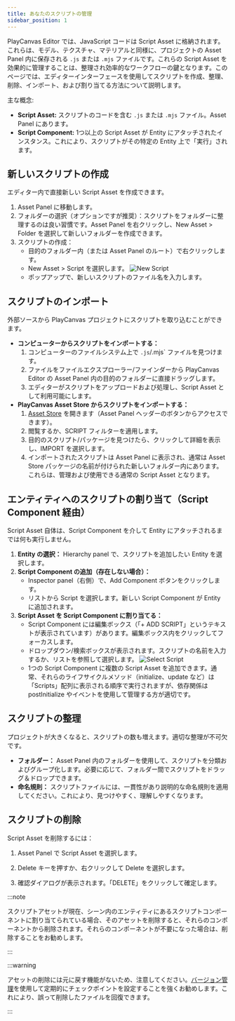 ```yaml
---
title: あなたのスクリプトの管理
sidebar_position: 1
---
```


PlayCanvas Editor では、JavaScript コードは Script Asset に格納されます。これらは、モデル、テクスチャ、マテリアルと同様に、プロジェクトの Asset Panel 内に保存される `.js` または `.mjs` ファイルです。これらの Script Asset を効果的に管理することは、整理され効率的なワークフローの鍵となります。このページでは、エディターインターフェースを使用してスクリプトを作成、整理、削除、インポート、および割り当てる方法について説明します。

主な概念:

* **Script Asset:** スクリプトのコードを含む `.js` または `.mjs` ファイル。Asset Panel にあります。
* **Script Component:** 1つ以上の Script Asset が Entity にアタッチされたインスタンス。これにより、スクリプトがその特定の Entity 上で「実行」されます。

## 新しいスクリプトの作成

エディター内で直接新しい Script Asset を作成できます。

1. Asset Panel に移動します。
2. フォルダーの選択（オプションですが推奨）：スクリプトをフォルダーに整理するのは良い習慣です。Asset Panel を右クリックし、New Asset > Folder を選択して新しいフォルダーを作成できます。
3. スクリプトの作成：
    * 目的のフォルダー内（または Asset Panel のルート）で右クリックします。
    * New Asset > Script を選択します。
    ![New Script](/img/user-manual/scripting/new-script.png)
    * ポップアップで、新しいスクリプトのファイル名を入力します。

## スクリプトのインポート

外部ソースから PlayCanvas プロジェクトにスクリプトを取り込むことができます。

* **コンピューターからスクリプトをインポートする：**
    1. コンピューターのファイルシステム上で `.js`/.mjs` ファイルを見つけます。
    2. ファイルをファイルエクスプローラー/ファインダーから PlayCanvas Editor の Asset Panel 内の目的のフォルダーに直接ドラッグします。
    3. エディターがスクリプトをアップロードおよび処理し、Script Asset として利用可能にします。
* **PlayCanvas Asset Store からスクリプトをインポートする：**
    1. [Asset Store](../../assets/asset-store/index.md) を開きます（Asset Panel ヘッダーのボタンからアクセスできます）。
    2. 閲覧するか、SCRIPT フィルターを適用します。
    3. 目的のスクリプト/パッケージを見つけたら、クリックして詳細を表示し、IMPORT を選択します。
    4. インポートされたスクリプトは Asset Panel に表示され、通常は Asset Store パッケージの名前が付けられた新しいフォルダー内にあります。これらは、管理および使用できる通常の Script Asset となります。

## エンティティへのスクリプトの割り当て（Script Component 経由）

Script Asset 自体は、Script Component を介して Entity にアタッチされるまでは何も実行しません。

1. **Entity の選択：** Hierarchy panel で、スクリプトを追加したい Entity を選択します。
2. **Script Component の追加（存在しない場合）：**
    * Inspector panel（右側）で、Add Component ボタンをクリックします。
    * リストから Script を選択します。新しい Script Component が Entity に追加されます。
3. **Script Asset を Script Component に割り当てる：**
    * Script Component には編集ボックス（「+ ADD SCRIPT」というテキストが表示されています）があります。編集ボックス内をクリックしてフォーカスします。
    * ドロップダウン/検索ボックスが表示されます。スクリプトの名前を入力するか、リストを参照して選択します。
    ![Select Script](/img/user-manual/scripting/select-script.png)
    * 1つの Script Component に複数の Script Asset を追加できます。通常、それらのライフサイクルメソッド（initialize、update など）は「Scripts」配列に表示される順序で実行されますが、依存関係は postInitialize やイベントを使用して管理する方が適切です。

## スクリプトの整理

プロジェクトが大きくなると、スクリプトの数も増えます。適切な整理が不可欠です。

* **フォルダー：** Asset Panel 内のフォルダーを使用して、スクリプトを分類およびグループ化します。必要に応じて、フォルダー間でスクリプトをドラッグ＆ドロップできます。
* **命名規則：** スクリプトファイルには、一貫性があり説明的な命名規則を適用してください。これにより、見つけやすく、理解しやすくなります。

## スクリプトの削除

Script Asset を削除するには：

1. Asset Panel で Script Asset を選択します。
2. Delete キーを押すか、右クリックして Delete を選択します。

3. 確認ダイアログが表示されます。「DELETE」をクリックして確定します。

:::note

スクリプトアセットが現在、シーン内のエンティティにあるスクリプトコンポーネントに割り当てられている場合、そのアセットを削除すると、それらのコンポーネントから削除されます。それらのコンポーネントが不要になった場合は、削除することをお勧めします。

:::

:::warning

アセットの削除には元に戻す機能がないため、注意してください。[バージョン管理](../../editor/version-control/index.md)を使用して定期的にチェックポイントを設定することを強くお勧めします。これにより、誤って削除したファイルを回復できます。

:::
